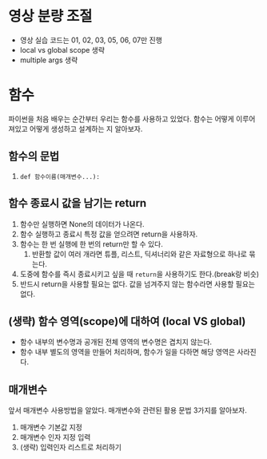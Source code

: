 # 영상 분량 조절
- 영상 실습 코드는 01, 02, 03, 05, 06, 07만 진행
- local vs global scope 생략
- multiple args 생략


# 함수
파이썬을 처음 배우는 순간부터 우리는 함수를 사용하고 있었다.
함수는 어떻게 이루어져있고
어떻게 생성하고 설계하는 지 알아보자.

## 함수의 문법
1. `def 함수이름(매개변수...):`

## 함수 종료시 값을 남기는 return
1. 함수만 실행하면 None의 데이터가 나온다.
1. 함수 실행하고 종료시 특정 값을 얻으려면 return을 사용하자.
1. 함수는 한 번 실행에 한 번의 return만 할 수 있다.
    1. 반환할 값이 여러 개라면 튜플, 리스트, 딕셔너리와 같은 자료형으로 하나로 묶는다.
1. 도중에 함수를 즉시 종료시키고 싶을 때 `return`을 사용하기도 한다.(break랑 비슷)
1. 반드시 return을 사용할 필요는 없다. 값을 넘겨주지 않는 함수라면 사용할 필요는 없다.

## (생략) 함수 영역(scope)에 대하여 (local VS global)
- 함수 내부의 변수명과 공개된 전체 영역의 변수명은 겹치지 않는다.
- 함수 내부 별도의 영역을 만들어 처리하며, 함수가 일을 다하면 해당 영역은 사라진다.

## 매개변수
앞서 매개변수 사용방법을 알았다.
매개변수와 관련된 활용 문법 3가지를 알아보자.
1. 매개변수 기본값 지정
1. 매개변수 인자 지정 입력
1. (생략) 입력인자 리스트로 처리하기